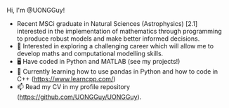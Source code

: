 Hi, I'm @UONGGuy!
- Recent MSCi graduate in Natural Sciences (Astrophysics) [2.1] interested in the implementation of mathematics through programming to produce robust models and make better informed decisions.
- 👀 Interested in exploring a challenging career which will allow me to develop maths and computational modelling skills.
- 🖥️ Have coded in Python and MATLAB (see my projects!)
- 🌱 Currently learning how to use pandas in Python and how to code in C++ (https://www.learncpp.com/)
- 📫 Read my CV in my profile repository (https://github.com/UONGGuy/UONGGuy).

<!---
- 👋 Hi, I’m @UONGGuy!
- 👀 I’m interested in upskilling.
- 🌱 I’m currently learning about C++.
- 💞️ I’m looking to collaborate on ...
- 📫 How to reach me ...
--->
<!---
UONGGuy/UONGGuy is a ✨ special ✨ repository because its `README.md` (this file) appears on your GitHub profile.
You can click the Preview link to take a look at your changes.
--->

